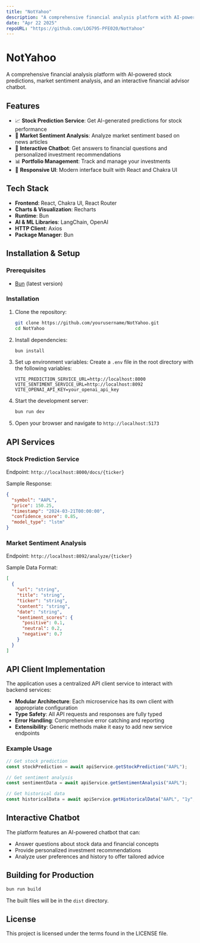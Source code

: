 ```yaml
---
title: "NotYahoo"
description: "A comprehensive financial analysis platform with AI-powered stock predictions, market sentiment analysis, and interactive agentic advisor"
date: "Apr 22 2025"
repoURL: "https://github.com/LOG795-PFE020/NotYahoo"
---
```


# NotYahoo

A comprehensive financial analysis platform with AI-powered stock predictions, market sentiment analysis, and an interactive financial advisor chatbot.

## Features

- 📈 **Stock Prediction Service**: Get AI-generated predictions for stock performance
- 📰 **Market Sentiment Analysis**: Analyze market sentiment based on news articles
- 💬 **Interactive Chatbot**: Get answers to financial questions and personalized investment recommendations
- 📊 **Portfolio Management**: Track and manage your investments
- 📱 **Responsive UI**: Modern interface built with React and Chakra UI

## Tech Stack

- **Frontend**: React, Chakra UI, React Router
- **Charts & Visualization**: Recharts
- **Runtime**: Bun
- **AI & ML Libraries**: LangChain, OpenAI
- **HTTP Client**: Axios
- **Package Manager**: Bun

## Installation & Setup

### Prerequisites

- [Bun](https://bun.sh/) (latest version)

### Installation

1. Clone the repository:

   ```bash
   git clone https://github.com/yourusername/NotYahoo.git
   cd NotYahoo
   ```

2. Install dependencies:

   ```bash
   bun install
   ```

3. Set up environment variables:
   Create a `.env` file in the root directory with the following variables:

   ```
   VITE_PREDICTION_SERVICE_URL=http://localhost:8000
   VITE_SENTIMENT_SERVICE_URL=http://localhost:8092
   VITE_OPENAI_API_KEY=your_openai_api_key
   ```

4. Start the development server:

   ```bash
   bun run dev
   ```

5. Open your browser and navigate to `http://localhost:5173`

## API Services

### Stock Prediction Service

Endpoint: `http://localhost:8000/docs/{ticker}`

Sample Response:

```json
{
  "symbol": "AAPL",
  "price": 150.25,
  "timestamp": "2024-03-21T00:00:00",
  "confidence_score": 0.85,
  "model_type": "lstm"
}
```

### Market Sentiment Analysis

Endpoint: `http://localhost:8092/analyze/{ticker}`

Sample Data Format:

```json
[
  {
    "url": "string",
    "title": "string",
    "ticker": "string",
    "content": "string",
    "date": "string",
    "sentiment_scores": {
      "positive": 0.1,
      "neutral": 0.2,
      "negative": 0.7
    }
  }
]
```

## API Client Implementation

The application uses a centralized API client service to interact with backend services:

- **Modular Architecture**: Each microservice has its own client with appropriate configuration
- **Type Safety**: All API requests and responses are fully typed
- **Error Handling**: Comprehensive error catching and reporting
- **Extensibility**: Generic methods make it easy to add new service endpoints

### Example Usage

```typescript
// Get stock prediction
const stockPrediction = await apiService.getStockPrediction("AAPL");

// Get sentiment analysis
const sentimentData = await apiService.getSentimentAnalysis("AAPL");

// Get historical data
const historicalData = await apiService.getHistoricalData("AAPL", "1y", "1d");
```

## Interactive Chatbot

The platform features an AI-powered chatbot that can:

- Answer questions about stock data and financial concepts
- Provide personalized investment recommendations
- Analyze user preferences and history to offer tailored advice

## Building for Production

```bash
bun run build
```

The built files will be in the `dist` directory.

## License

This project is licensed under the terms found in the LICENSE file.
